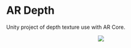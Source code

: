 # AR Depth

Unity project of depth texture use with AR Core.

<p align="center"><img align="center" src="example.gif"></p>